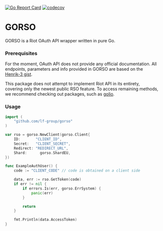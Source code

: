 [![Go Report Card](https://goreportcard.com/badge/github.com/lf-group/gorso)](https://goreportcard.com/report/github.com/lf-group/gorso)
[![codecov](https://codecov.io/gh/lf-group/gorso/branch/master/graph/badge.svg)](https://codecov.io/gh/KnutZuidema/golio)

# GORSO

GORSO is a Riot OAuth API wrapper written in pure Go.

### Prerequisites

For the moment, OAuth API does not provide any official documentation. All endpoints, parameters and info provided in GORSO are based on the [Henrik-3 gist](https://gist.github.com/Henrik-3/d6b631fb7c61821bc16b17cd347a3811).

This package does not attempt to implement Riot API in its entirety, covering only the newest public RSO feature. To access remaining methods, we recommend checking out packages, such as [golio](https://github.com/KnutZuidema/golio).

### Usage

```go
import (
	"github.com/lf-group/gorso"
)

var rso = gorso.NewClient(gorso.Client{
	ID:       "CLIENT_ID",
	Secret:   "CLIENT_SECRET",
	Redirect: "REDIRECT_URL",
	Shard: 		gorso.ShardEU,
})

func ExampleAuthUser() {
	code := "CLIENT_CODE" // code is obtained on a client side

	data, err := rso.GetToken(code)
	if err != nil {
		if errors.Is(err, gorso.ErrSystem) {
			panic(err)
		}

		return
	}

	fmt.Println(data.AccessToken)
}
```
